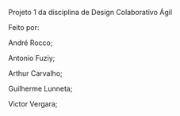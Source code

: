 Projeto 1 da disciplina de Design Colaborativo Ágil

Feito por:

André Rocco;

Antonio Fuziy;

Arthur Carvalho;

Guilherme Lunneta;

Victor Vergara;
